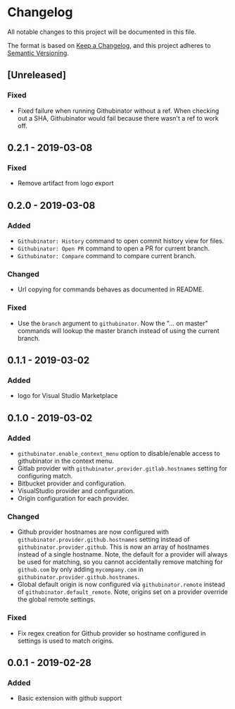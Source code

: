 # Changelog

All notable changes to this project will be documented in this file.

The format is based on [Keep a Changelog](https://keepachangelog.com/en/1.0.0/),
and this project adheres to [Semantic Versioning](https://semver.org/spec/v2.0.0.html).

## [Unreleased]

### Fixed

- Fixed failure when running Githubinator without a ref. When checking out a
  SHA, Githubinator would fail because there wasn't a ref to work off.

## 0.2.1 - 2019-03-08

### Fixed

- Remove artifact from logo export

## 0.2.0 - 2019-03-08

### Added

- `Githubinator: History` command to open commit history view for files.
- `Githubinator: Open PR` command to open a PR for current branch.
- `Githubinator: Compare` command to compare current branch.

### Changed

- Url copying for commands behaves as documented in README.

### Fixed

- Use the `branch` argument to `githubinator`. Now the "... on master" commands
  will lookup the master branch instead of using the current branch.

## 0.1.1 - 2019-03-02

### Added

- logo for Visual Studio Marketplace

## 0.1.0 - 2019-03-02

### Added

- `githubinator.enable_context_menu` option to disable/enable access to githubinator in the context menu.
- Gitlab provider with `githubinator.provider.gitlab.hostnames` setting for configuring match.
- Bitbucket provider and configuration.
- VisualStudio provider and configuration.
- Origin configuration for each provider.

### Changed

- Github provider hostnames are now configured with `githubinator.provider.github.hostnames` setting instead of `githubinator.provider.github`. This is now an array of hostnames instead of a single hostname. Note, the default for a provider will always be used for matching, so you cannot accidentally remove matching for `github.com` by only adding `mycompany.com` in `githubinator.provider.github.hostnames`.
- Global default origin is now configured via `githubinator.remote` instead of `githubinator.default_remote`. Note, origins set on a provider override the global remote settings.

### Fixed

- Fix regex creation for Github provider so hostname configured in settings is used to match origins.

## 0.0.1 - 2019-02-28

### Added

- Basic extension with github support
